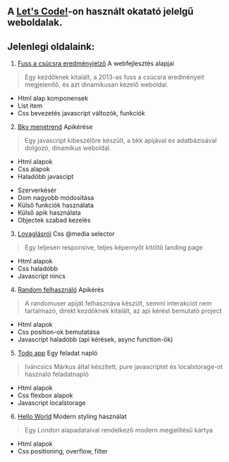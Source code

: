 A [Let's Code!](https://lets-code.hu)-on használt okatató jelelgű weboldalak.
----
## Jelenlegi oldalaink:
1. [Fuss a csúcsra eredményjelző](https://mormota.github.io/LetsCode-projects/fuss-a-csucsra-2013-eredmenyek/)
A webfejlesztés alapjai
> Egy kezdőknek kitalált, a 2013-as fuss a csúcsra eredményeit megjelenítő, és azt dinamikusan kezelő weboldal. 
> 
 - Html alap komponensek
 - List item
 - Css bevezetés
javascript változók, funkciók
2. [Bkv menetrend](https://mormota.github.io/LetsCode-projects/bkv-menetrend/)
Apikérése 
>Egy javascript kibeszélőre készült, a bkk apijával és adatbázisával dolgozó, dinamikus weboldal.
>
- Html alapok
 - Css alapok
 - Haladóbb javascipt
* Szerverkésér
* Dom nagyobb módosítása
* Külső funkciók használata
* Külső apik használata
* Objectek szabad kezelés
3. [Lovaglásról](https://mormota.github.io/LetsCode-projects/lovaglasrol/)
Css @media selector
> Egy teljesen responsive, teljes képernyőt kitöltő landing page
- Html alapok
- Css haladóbb
- Javascript nincs
4. [Random felhasználó](https://mormota.github.io/LetsCode-projects/random-felhasznalo/)
Apikérés
>A randomuser apiját felhasznáva készült, semmi interakciót nem tartalmazó, direkt kezdőknek kitalált, az api kérést bemutató project
- Html alapok
- Css position-ok bemutatása
- Javascript haladóbb (api kérések, async function-ök)
5. [Todo app](https://mormota.github.io/LetsCode-projects/todo-app/)
Egy feladat napló
>Iváncsics Márkus által készített, pure javascriptet és localstorage-ot használó feladatnapló
- Html alapok
- Css flexbox alapok
- Javascript localstorage

6. [Hello World](https://mormota.github.io/LetsCode-projects/hello-world/)
Modern styling használat
>Egy London alapadataival rendelkező modern megjelítésű kártya
- Html alapok
- Css positioning, overflow, filter